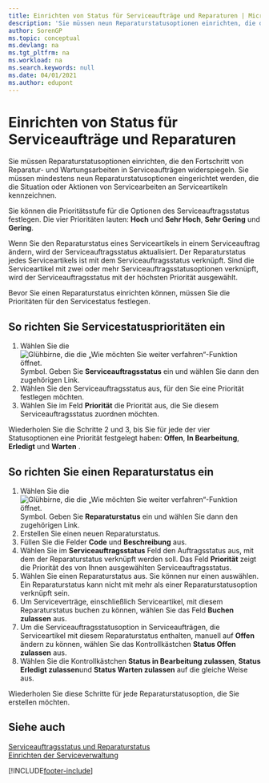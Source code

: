 ```yaml
---
title: Einrichten von Status für Serviceaufträge und Reparaturen | Microsoft Docs
description: 'Sie müssen neun Reparaturstatusoptionen einrichten, die den Fortschritt von Reparatur- und Wartungsarbeiten in Serviceaufträgen widerspiegeln.'
author: SorenGP
ms.topic: conceptual
ms.devlang: na
ms.tgt_pltfrm: na
ms.workload: na
ms.search.keywords: null
ms.date: 04/01/2021
ms.author: edupont
---
```

# Einrichten von Status für Serviceaufträge und Reparaturen

Sie müssen Reparaturstatusoptionen einrichten, die den Fortschritt von Reparatur- und Wartungsarbeiten in Serviceaufträgen widerspiegeln. Sie müssen mindestens neun Reparaturstatusoptionen eingerichtet werden, die die Situation oder Aktionen von Servicearbeiten an Serviceartikeln kennzeichnen.  

Sie können die Prioritätsstufe für die Optionen des Serviceauftragsstatus festlegen. Die vier Prioritäten lauten: **Hoch** und **Sehr Hoch**, **Sehr Gering** und **Gering**.  

Wenn Sie den Reparaturstatus eines Serviceartikels in einem Serviceauftrag ändern, wird der Serviceauftragsstatus aktualisiert. Der Reparaturstatus jedes Serviceartikels ist mit dem Serviceauftragsstatus verknüpft. Sind die Serviceartikel mit zwei oder mehr Serviceauftragsstatusoptionen verknüpft, wird der Serviceauftragsstatus mit der höchsten Priorität ausgewählt.  

Bevor Sie einen Reparaturstatus einrichten können, müssen Sie die Prioritäten für den Servicestatus festlegen.

## So richten Sie Servicestatusprioritäten ein

1. Wählen Sie die ![Glühbirne, die die „Wie möchten Sie weiter verfahren“-Funktion öffnet.](media/ui-search/search_small.png "Was möchten Sie tun?") Symbol. Geben Sie **Serviceauftragsstatus** ein und wählen Sie dann den zugehörigen Link.  
2. Wählen Sie den Serviceauftragsstatus aus, für den Sie eine Priorität festlegen möchten.  
3. Wählen Sie im Feld **Priorität** die Priorität aus, die Sie diesem Serviceauftragsstatus zuordnen möchten.  

Wiederholen Sie die Schritte 2 und 3, bis Sie für jede der vier Statusoptionen eine Priorität festgelegt haben:  **Offen**, **In Bearbeitung**, **Erledigt** und **Warten** .  

## So richten Sie einen Reparaturstatus ein

1. Wählen Sie die ![Glühbirne, die die „Wie möchten Sie weiter verfahren“-Funktion öffnet.](media/ui-search/search_small.png "Was möchten Sie tun?") Symbol. Geben Sie **Reparaturstatus** ein und wählen Sie dann den zugehörigen Link.
2. Erstellen Sie einen neuen Reparaturstatus.  
3. Füllen Sie die Felder **Code** und **Beschreibung** aus.  
4. Wählen Sie im **Serviceauftragsstatus** Feld den Auftragsstatus aus, mit dem der Reparaturstatus verknüpft werden soll. Das Feld **Priorität** zeigt die Priorität des von Ihnen ausgewählten Serviceauftragsstatus.  
5. Wählen Sie einen Reparaturstatus aus. Sie können nur einen auswählen. Ein Reparaturstatus kann nicht mit mehr als einer Reparaturstatusoption verknüpft sein.  
6. Um Serviceverträge, einschließlich Serviceartikel, mit diesem Reparaturstatus buchen zu können, wählen Sie das Feld **Buchen zulassen** aus.  
7. Um die Serviceauftragsstatusoption in Serviceaufträgen, die Serviceartikel mit diesem Reparaturstatus enthalten, manuell auf **Offen** ändern zu können, wählen Sie das Kontrollkästchen **Status Offen zulassen** aus.  
8. Wählen Sie die Kontrollkästchen **Status in Bearbeitung zulassen**, **Status Erledigt zulassen**und **Status Warten zulassen** auf die gleiche Weise aus.

Wiederholen Sie diese Schritte für jede Reparaturstatusoption, die Sie erstellen möchten.

## Siehe auch

[Serviceauftragsstatus und Reparaturstatus](service-service-order-status-and-repair-status.md)  
[Einrichten der Serviceverwaltung](service-setup-service.md)  


[!INCLUDE[footer-include](includes/footer-banner.md)]